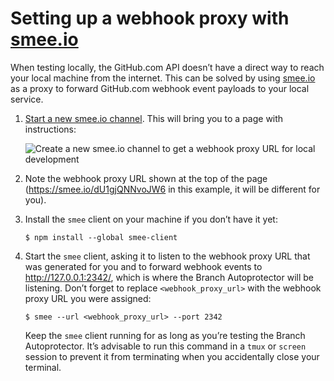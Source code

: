 # Setting up a webhook proxy with [smee.io]

When testing locally, the GitHub.com API doesn’t have a direct way to reach your local machine from the internet.
This can be solved by using [smee.io] as a proxy to forward GitHub.com webhook event payloads to your local service.

1. [Start a new smee.io channel](https://smee.io/new).
   This will bring you to a page with instructions:

   ![Create a new smee.io channel to get a webhook proxy URL for local development](screenshots/smee.io.png)
   
2. Note the webhook proxy URL shown at the top of the page (https://smee.io/dU1gjQNNvoJW6 in this example, it will be different for you).
   
3. Install the `smee` client on your machine if you don’t have it yet:

   ```shell
   $ npm install --global smee-client
   ```

4. Start the `smee` client, asking it to listen to the webhook proxy URL that was generated for you and to forward webhook events to http://127.0.0.1:2342/, which is where the Branch Autoprotector will be listening.
   Don’t forget to replace `<webhook_proxy_url>` with the webhook proxy URL you were assigned:
   
   ```shell
   $ smee --url <webhook_proxy_url> --port 2342
   ```
   
   Keep the `smee` client running for as long as you’re testing the Branch Autoprotector.
   It’s advisable to run this command in a `tmux` or `screen` session to prevent it from terminating when you accidentally close your terminal.

[smee.io]: https://smee.io/